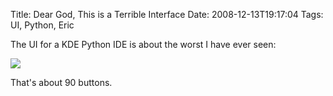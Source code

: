 Title: Dear God, This is a Terrible Interface
Date: 2008-12-13T19:17:04
Tags: UI, Python, Eric


The UI for a KDE Python IDE is about the worst I have ever seen:

<img src="http://michaeljaylissner.com/files/images/clutter.preview.png">

That's about 90 buttons.